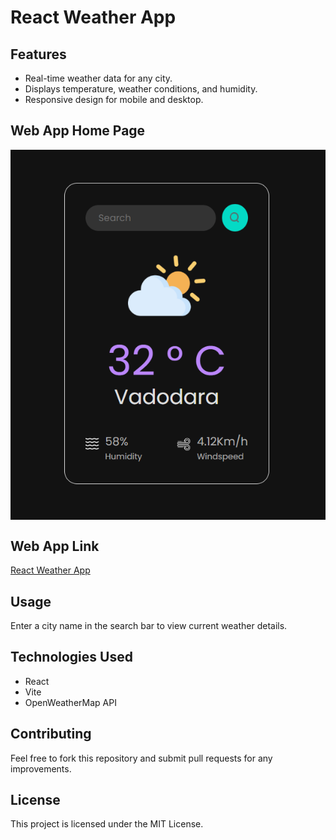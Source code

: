 # React Weather App

## Features

- Real-time weather data for any city.
- Displays temperature, weather conditions, and humidity.
- Responsive design for mobile and desktop.

## Web App Home Page

<img align="center" src="./src/assets/App SS.png">

## Web App Link

[React Weather App](https://dhruv06122002.github.io/React-weather-app/)

## Usage

Enter a city name in the search bar to view current weather details.

## Technologies Used

- React
- Vite
- OpenWeatherMap API

## Contributing

Feel free to fork this repository and submit pull requests for any improvements.

## License

This project is licensed under the MIT License.
